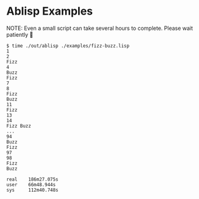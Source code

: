 # Ablisp Examples

NOTE: Even a small script can take several hours to complete. Please wait patiently :pray:

```
$ time ./out/ablisp ./examples/fizz-buzz.lisp 
1
2
Fizz
4
Buzz
Fizz
7
8
Fizz
Buzz
11
Fizz
13
14
Fizz Buzz
...
94
Buzz
Fizz
97
98
Fizz
Buzz

real    186m27.075s
user    66m48.944s
sys     112m40.748s
```
